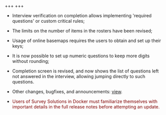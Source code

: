 +++
+++

- Interview verification on completion allows implementing 'required questions' or custom critical rules;
- The limits on the number of items in the rosters have been revised;
- Usage of online basemaps requires the users to obtain and set up their keys;
- It is now possible to set up numeric questions to keep more digits without rounding;
- Completion screen is revised, and now shows the list of questions left not answered in the interview, allowing jumping directly to such questions.

- Other changes, bugfixes, and announcements: [view](/release-notes/version-24-06).
- <FONT color="maroon">Users of Survey Solutions in Docker must familiarize themselves with important details in the full release notes before attempting an update.</FONT>

